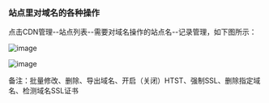 ### 站点里对域名的各种操作

点击CDN管理--站点列表--需要对域名操作的站点名--记录管理，如下图所示：

![image](https://user-images.githubusercontent.com/90588289/135225142-e272930e-3cc1-4aad-82ac-7e096f6d093a.png)

![image](https://user-images.githubusercontent.com/90959714/137690903-53589df4-d55f-4919-9618-1c0e6c121824.png)

备注：批量修改、删除、导出域名、开启（关闭）HTST、强制SSL、删除指定域名、检测域名SSL证书
